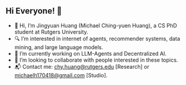 ## Hi Everyone! 👋

<!--
**Luckfort/Luckfort** is a ✨ _special_ ✨ repository because its `README.md` (this file) appears on your GitHub profile.

Here are some ideas to get you started:

- 🔭 I’m currently working on ...
- 🌱 I’m currently learning ...
- 👯 I’m looking to collaborate on ...
- 🤔 I’m looking for help with ...
- 💬 Ask me about ...
- 📫 How to reach me: ...
- 😄 Pronouns: ...
- ⚡ Fun fact: ...
-->

- 👋 Hi, I’m Jingyuan Huang (Michael Ching-yuen Huang), a CS PhD student at Rutgers University.
- 🔍 I’m interested in internet of agents, recommender systems, data mining, and large language models.  
- 🧠 I’m currently working on LLM-Agents and Decentralized AI. 
- 🤝 I’m looking to collaborate with people interested in these topics.
- 📬 Contact me: chy.huang@rutgers.edu [Research] or michaelh170418@gmail.com [Studio].
